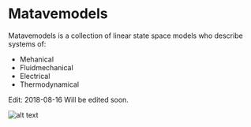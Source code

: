 # Matavemodels

Matavemodels is a collection of linear state space models who describe systems of:

* Mehanical
* Fluidmechanical
* Electrical
* Thermodynamical

Edit: 2018-08-16 Will be edited soon.

![alt text](https://github.com/DanielMartensson/matavemodels/blob/master/Markering_086.png)
